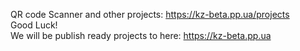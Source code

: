 QR code Scanner and other projects: https://kz-beta.pp.ua/projects    
Good Luck!    
We will be publish ready projects to here: https://kz-beta.pp.ua    
